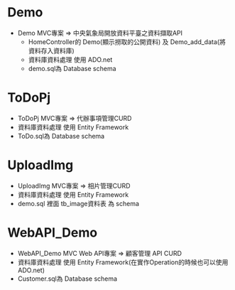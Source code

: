 # Demo
- Demo MVC專案 => 中央氣象局開放資料平臺之資料擷取API
  - HomeController的 Demo(顯示撈取的公開資料) 及 Demo_add_data(將資料存入資料庫)
  - 資料庫資料處理 使用 ADO.net 
  - demo.sql為 Database schema

# ToDoPj
- ToDoPj MVC專案 => 代辦事項管理CURD
- 資料庫資料處理 使用 Entity Framework
- ToDo.sql為 Database schema

# UploadImg
- UploadImg MVC專案 => 相片管理CURD
- 資料庫資料處理 使用 Entity Framework
- demo.sql 裡面 tb_image資料表 為 schema

# WebAPI_Demo
- WebAPI_Demo MVC Web API專案 => 顧客管理 API CURD
- 資料庫資料處理 使用 Entity Framework(在實作Operation的時候也可以使用ADO.net)
- Customer.sql為 Database schema
  
